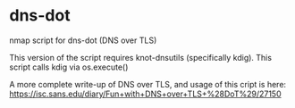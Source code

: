 # dns-dot
nmap script for dns-dot (DNS over TLS)

This version of the script requires knot-dnsutils (specifically kdig).
This script calls kdig via os.execute()

A more complete write-up of DNS over TLS, and usage of this cript is here: https://isc.sans.edu/diary/Fun+with+DNS+over+TLS+%28DoT%29/27150


